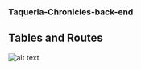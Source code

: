 ### Taqueria-Chronicles-back-end


## Tables and Routes

![alt text](https://i.imgur.com/E5iIAe4.png )